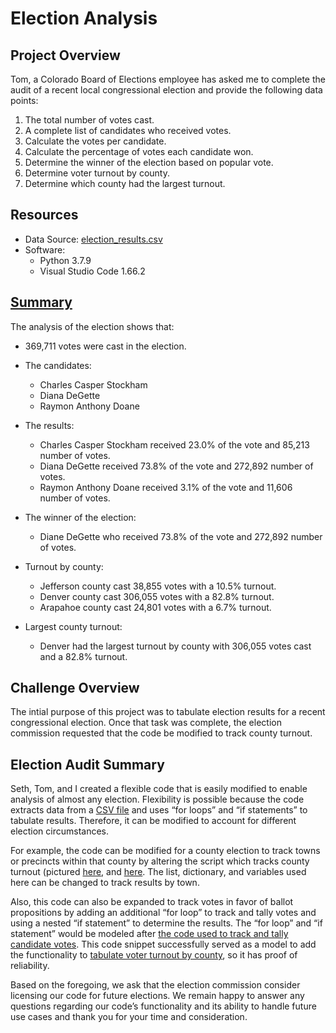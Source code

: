 # Election Analysis

## Project Overview
Tom, a Colorado Board of Elections employee has asked me to complete the audit of a recent local congressional election and provide the following data points:

  1. The total number of votes cast.
  2. A complete list of candidates who received votes.
  3. Calculate the votes per candidate.
  4. Calculate the percentage of votes each candidate won.
  5. Determine the winner of the election based on popular vote.
  6. Determine voter turnout by county.
  7. Determine which county had the largest turnout.

## Resources
* Data Source: [election_results.csv](https://github.com/laurlen2112/election_analysis/blob/main/resources/election_results.csv)
* Software: 
  * Python 3.7.9
  * Visual Studio Code 1.66.2

## [Summary](https://github.com/laurlen2112/election_analysis/blob/main/resources/Election%20Results%20Print%20to%20txt.png) 
The analysis of the election shows that:

* 369,711 votes were cast in the election.

* The candidates:
  * Charles Casper Stockham
  * Diana DeGette
  * Raymon Anthony Doane
  
* The results:
  * Charles Casper Stockham received 23.0% of the vote and 85,213 number of votes.
  * Diana DeGette received 73.8% of the vote and 272,892 number of votes.
  * Raymon Anthony Doane received 3.1% of the vote and 11,606 number of votes.
  
* The winner of the election:
  * Diane DeGette who received 73.8% of the vote and 272,892 number of votes.
  
* Turnout by county:
  * Jefferson county cast 38,855 votes with a 10.5% turnout.
  * Denver county cast 306,055 votes with a 82.8% turnout.
  * Arapahoe county cast 24,801 votes with a 6.7% turnout.
 
* Largest county turnout:
  * Denver had the largest turnout by county with 306,055 votes cast and a 82.8% turnout.
  
## Challenge Overview
The intial purpose of this project was to tabulate election results for a recent congressional election.  Once that task was complete, the election  commission requested that the code be modified to track county turnout.

## Election Audit Summary  
Seth, Tom, and I created a flexible code that is easily modified to enable analysis of almost any election.  Flexibility is possible because the code extracts data from a [CSV file](https://github.com/laurlen2112/election_analysis/blob/main/resources/import%20csv.png) and uses “for loops” and “if statements” to tabulate results.  Therefore, it can be modified to account for different election circumstances.  

For example, the code can be modified for a county election to track towns or precincts within that county by altering the script which tracks county turnout (pictured [here](https://github.com/laurlen2112/election_analysis/blob/main/resources/step%201%20creat%20county%20list%20and%20dict.png), and [here](https://github.com/laurlen2112/election_analysis/blob/main/resources/step%202%20declare%20variables%20to%20track%20county%20turnout.png).  The list, dictionary, and variables used here can be changed to track results by town.

Also, this code can also be expanded to track votes in favor of ballot propositions by adding an additional “for loop” to track and tally votes and using a nested “if statement” to determine the results.  The “for loop” and “if statement” would be modeled after [the code used to track and tally candidate votes](https://github.com/laurlen2112/election_analysis/blob/main/resources/candidate%20for%20and%20if%20statements.png).  This code snippet successfully served as a model to add the functionality to [tabulate voter turnout by county](https://github.com/laurlen2112/election_analysis/blob/main/resources/County%20Code%20Modeled%20after%20Candidate%20Code.png), so it has proof of reliability.

Based on the foregoing, we ask that the election commission consider licensing our code for future elections.  We remain happy to answer any questions regarding our code’s functionality and its ability to handle future use cases and thank you for your time and consideration.
